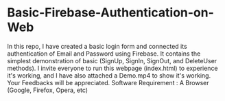 # Basic-Firebase-Authentication-on-Web
In this repo, I have created a basic login form and connected its authentication of Email and Password using Firebase.  It contains the simplest demonstration of basic (SignUp, SignIn, SignOut, and DeleteUser methods). I invite everyone to run this webpage (index.html) to experience it's working, and I have also attached a Demo.mp4 to show it's working. Your Feedbacks will be appreciated. Software Requirement : A Browser (Google, Firefox, Opera, etc)
